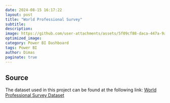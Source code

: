 ```yaml
---
date: 2024-08-15 16:17:22
layout: post
title: "World Professional Survey"
subtitle:
description:
image: https://github.com/user-attachments/assets/5f09cf88-daca-447a-9a2b-7d43b671a889
optimized_image:
category: Power BI Dashboard
tags: Power BI
author: Dimas
paginate: true
---
```

## Source
The dataset used in this project can be found at the following link:
[World Professional Survey Dataset](https://github.com/AlexTheAnalyst/Power-BI/blob/main/Power%20BI%20-%20Final%20Project.xlsx)

